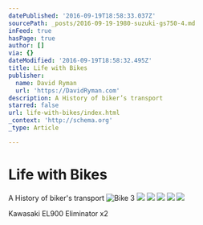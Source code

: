```yaml
---
datePublished: '2016-09-19T18:58:33.037Z'
sourcePath: _posts/2016-09-19-1980-suzuki-gs750-4.md
inFeed: true
hasPage: true
author: []
via: {}
dateModified: '2016-09-19T18:58:32.495Z'
title: Life with Bikes
publisher:
  name: David Ryman
  url: 'https://DavidRyman.com'
description: A History of biker’s transport
starred: false
url: life-with-bikes/index.html
_context: 'http://schema.org'
_type: Article

---
```

# Life with Bikes

A History of biker's transport
![Bike 3](https://the-grid-user-content.s3-us-west-2.amazonaws.com/2b5d5bd3-1826-4a76-a4cc-2b521184ec56.jpg)
![](https://the-grid-user-content.s3-us-west-2.amazonaws.com/f870b9cd-8d50-4e4d-bfef-cadc2494675d.jpg)
![](https://the-grid-user-content.s3-us-west-2.amazonaws.com/5318de52-36f3-4021-bc60-dd22941764f6.jpg)
![](https://the-grid-user-content.s3-us-west-2.amazonaws.com/9209c5bb-4ca3-450f-909c-7258c02ac82e.jpg)
![](https://the-grid-user-content.s3-us-west-2.amazonaws.com/7764d2af-ac1d-464b-a2c2-c570f6124868.jpg)
![](https://the-grid-user-content.s3-us-west-2.amazonaws.com/baedbe2e-2592-4284-8c76-32faa05507f2.jpg)

Kawasaki EL900 Eliminator x2